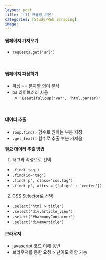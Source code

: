 ```yaml
---
layout: post
title: '[1] 크롤링 기본'
categories: [Study/Web Scraping]
image: 
---
```


#### 웹페이지 가져오기

- `requests.get('url')`

<br>

#### 웹페이지 파싱하기

- 파싱 == 문자열 의미 분석
- bs 라이브러리 사용
  - `'BeautifulSoup('var', 'html.parser)'`

<br>

#### 데이터 추출

- `soup.find()` 함수로 원하는 부분 지정
- `.get_text()` 함수로 추출 부분 가져옴



**필요 데이터 추출 방법**

1. 태그와 속성으로 선택

- `.find('tag')`
- `.find(id='tag')`
- `.find('p', class='css.tag')`
- `.find('p', attrs = {'align' : 'center'})`

2. CSS Selector로 선택

+ `.select('html > title')`
+ `.select('div.article_view')`
+ `.select('#harmonyContainer')`
+ `.select('div#mArticle')`



#### 브라우저

+ javascript 코드 이해 동반
+ 브라우저를 통한 요청 > 난이도 하향 가능




